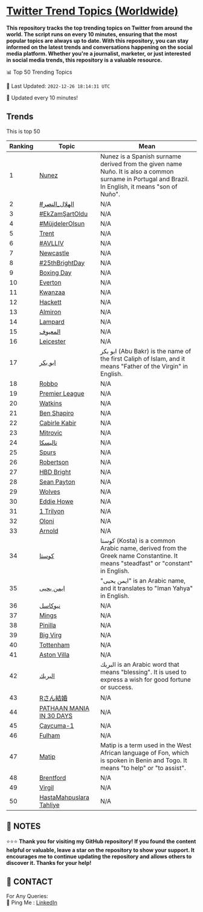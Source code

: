 [Twitter Trend Topics (Worldwide)](https://github.com/ErcinDedeoglu/Twitter-Trend-Topics)
==========

**This repository tracks the top trending topics on Twitter from around the world. 
The script runs on every 10 minutes, ensuring that the most popular topics are always up to date. 
With this repository, you can stay informed on the latest trends and conversations happening on the social media platform. 
Whether you're a journalist, marketer, or just interested in social media trends, this repository is a valuable resource.**


📊 Top 50 Trending Topics

📆 Last Updated: `2022-12-26 18:14:31 UTC`

🔧 Updated every 10 minutes!


## Trends

This is top 50

| Ranking | Topic | Mean |
| ------- | ------------ | ------------ |
| 1 | [Nunez](http://twitter.com/search?q=Nunez) | Nunez is a Spanish surname derived from the given name Nuño. It is also a common surname in Portugal and Brazil. In English, it means "son of Nuño". |
| 2 | [#الهلال_النصر](http://twitter.com/search?q=%23%d8%a7%d9%84%d9%87%d9%84%d8%a7%d9%84_%d8%a7%d9%84%d9%86%d8%b5%d8%b1) | N/A |
| 3 | [#EkZamŞartOldu](http://twitter.com/search?q=%23EkZam%c5%9eartOldu) | N/A |
| 4 | [#MüjdelerOlsun](http://twitter.com/search?q=%23M%c3%bcjdelerOlsun) | N/A |
| 5 | [Trent](http://twitter.com/search?q=Trent) | N/A |
| 6 | [#AVLLIV](http://twitter.com/search?q=%23AVLLIV) | N/A |
| 7 | [Newcastle](http://twitter.com/search?q=Newcastle) | N/A |
| 8 | [#25thBrightDay](http://twitter.com/search?q=%2325thBrightDay) | N/A |
| 9 | [Boxing Day](http://twitter.com/search?q=Boxing+Day) | N/A |
| 10 | [Everton](http://twitter.com/search?q=Everton) | N/A |
| 11 | [Kwanzaa](http://twitter.com/search?q=Kwanzaa) | N/A |
| 12 | [Hackett](http://twitter.com/search?q=Hackett) | N/A |
| 13 | [Almiron](http://twitter.com/search?q=Almiron) | N/A |
| 14 | [Lampard](http://twitter.com/search?q=Lampard) | N/A |
| 15 | [المعيوف](http://twitter.com/search?q=%d8%a7%d9%84%d9%85%d8%b9%d9%8a%d9%88%d9%81) | N/A |
| 16 | [Leicester](http://twitter.com/search?q=Leicester) | N/A |
| 17 | [ابو بكر](http://twitter.com/search?q=%d8%a7%d8%a8%d9%88+%d8%a8%d9%83%d8%b1) | ابو بكر (Abu Bakr) is the name of the first Caliph of Islam, and it means "Father of the Virgin" in English. |
| 18 | [Robbo](http://twitter.com/search?q=Robbo) | N/A |
| 19 | [Premier League](http://twitter.com/search?q=Premier+League) | N/A |
| 20 | [Watkins](http://twitter.com/search?q=Watkins) | N/A |
| 21 | [Ben Shapiro](http://twitter.com/search?q=Ben+Shapiro) | N/A |
| 22 | [Cabirle Kabir](http://twitter.com/search?q=Cabirle+Kabir) | N/A |
| 23 | [Mitrovic](http://twitter.com/search?q=Mitrovic) | N/A |
| 24 | [تاليسكا](http://twitter.com/search?q=%d8%aa%d8%a7%d9%84%d9%8a%d8%b3%d9%83%d8%a7) | N/A |
| 25 | [Spurs](http://twitter.com/search?q=Spurs) | N/A |
| 26 | [Robertson](http://twitter.com/search?q=Robertson) | N/A |
| 27 | [HBD Bright](http://twitter.com/search?q=HBD+Bright) | N/A |
| 28 | [Sean Payton](http://twitter.com/search?q=Sean+Payton) | N/A |
| 29 | [Wolves](http://twitter.com/search?q=Wolves) | N/A |
| 30 | [Eddie Howe](http://twitter.com/search?q=Eddie+Howe) | N/A |
| 31 | [1 Trilyon](http://twitter.com/search?q=1+Trilyon) | N/A |
| 32 | [Oloni](http://twitter.com/search?q=Oloni) | N/A |
| 33 | [Arnold](http://twitter.com/search?q=Arnold) | N/A |
| 34 | [كوستا](http://twitter.com/search?q=%d9%83%d9%88%d8%b3%d8%aa%d8%a7) | كوستا (Kosta) is a common Arabic name, derived from the Greek name Constantine. It means "steadfast" or "constant" in English. |
| 35 | [ايمن يحيى](http://twitter.com/search?q=%d8%a7%d9%8a%d9%85%d9%86+%d9%8a%d8%ad%d9%8a%d9%89) | "ايمن يحيى" is an Arabic name, and it translates to "Iman Yahya" in English. |
| 36 | [نيوكاسل](http://twitter.com/search?q=%d9%86%d9%8a%d9%88%d9%83%d8%a7%d8%b3%d9%84) | N/A |
| 37 | [Mings](http://twitter.com/search?q=Mings) | N/A |
| 38 | [Pinilla](http://twitter.com/search?q=Pinilla) | N/A |
| 39 | [Big Virg](http://twitter.com/search?q=Big+Virg) | N/A |
| 40 | [Tottenham](http://twitter.com/search?q=Tottenham) | N/A |
| 41 | [Aston Villa](http://twitter.com/search?q=Aston+Villa) | N/A |
| 42 | [البريك](http://twitter.com/search?q=%d8%a7%d9%84%d8%a8%d8%b1%d9%8a%d9%83) | البريك is an Arabic word that means "blessing". It is used to express a wish for good fortune or success. |
| 43 | [Rさん結婚](http://twitter.com/search?q=R%e3%81%95%e3%82%93%e7%b5%90%e5%a9%9a) | N/A |
| 44 | [PATHAAN MANIA IN 30 DAYS](http://twitter.com/search?q=PATHAAN+MANIA+IN+30+DAYS) | N/A |
| 45 | [Çaycuma-1](http://twitter.com/search?q=%c3%87aycuma-1) | N/A |
| 46 | [Fulham](http://twitter.com/search?q=Fulham) | N/A |
| 47 | [Matip](http://twitter.com/search?q=Matip) | Matip is a term used in the West African language of Fon, which is spoken in Benin and Togo. It means "to help" or "to assist". |
| 48 | [Brentford](http://twitter.com/search?q=Brentford) | N/A |
| 49 | [Virgil](http://twitter.com/search?q=Virgil) | N/A |
| 50 | [HastaMahpuslara Tahliye](http://twitter.com/search?q=HastaMahpuslara+Tahliye) | N/A |




## 📝 NOTES

⭐⭐⭐ **Thank you for visiting my GitHub repository! If you found the content helpful or valuable, leave a star on the repository to show your support. It encourages me to continue updating the repository and allows others to discover it. Thanks for your help!**

## 📨 CONTACT

 For Any Queries:  
            🏓 Ping Me : [LinkedIn](https://www.linkedin.com/in/ercindedeoglu/)